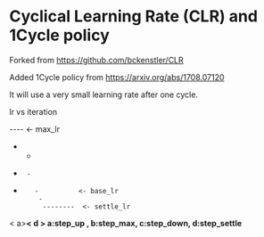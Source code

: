 # Cyclical Learning Rate (CLR) and 1Cycle policy

Forked from https://github.com/bckenstler/CLR

Added 1Cycle policy from https://arxiv.org/abs/1708.07120

It will use a very small learning rate after one cycle.

lr vs iteration

   ----             <- max_lr
  -    -
 -      -
-        -          <- base_lr
          -
           --------  <- settle_lr
   
< a><b ><c ><  d  > 
a:step_up , b:step_max, c:step_down, d:step_settle

   
